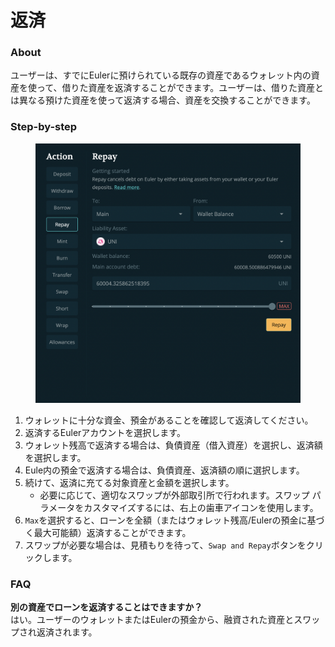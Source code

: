# 返済

### About

ユーザーは、すでにEulerに預けられている既存の資産であるウォレット内の資産を使って、借りた資産を返済することができます。ユーザーは、借りた資産とは異なる預けた資産を使って返済する場合、資産を交換することができます。

### Step-by-step

<figure><img src="../../.gitbook/assets/image (2) (2).png" alt=""><figcaption></figcaption></figure>

1. ウォレットに十分な資金、預金があることを確認して返済してください。
2. 返済するEulerアカウントを選択します。
3. ウォレット残高で返済する場合は、負債資産（借入資産）を選択し、返済額を選択します。
4. Eule内の預金で返済する場合は、負債資産、返済額の順に選択します。
5. 続けて、返済に充てる対象資産と金額を選択します。
   * 必要に応じて、適切なスワップが外部取引所で行われます。スワップ パラメータをカスタマイズするには、右上の歯車アイコンを使用します。
6. `Max`を選択すると、ローンを全額（またはウォレット残高/Eulerの預金に基づく最大可能額）返済することができます。
7. スワップが必要な場合は、見積もりを待って、`Swap and Repay`ボタンをクリックします。

### FAQ

**別の資産でローンを返済することはできますか？**\
はい。ユーザーのウォレットまたはEulerの預金から、融資された資産とスワップされ返済されます。
